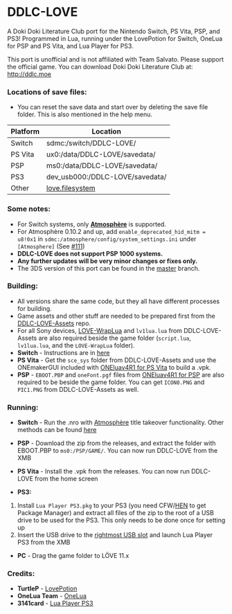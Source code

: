 # DDLC-LOVE
A Doki Doki Literature Club port for the Nintendo Switch, PS Vita, PSP, and PS3! Programmed in Lua, running under the LovePotion for Switch, OneLua for PSP and PS Vita, and Lua Player for PS3.

This port is unofficial and is not affiliated with Team Salvato. Please support the official game. You can download Doki Doki Literature Club at: http://ddlc.moe

### Locations of save files:

- You can reset the save data and start over by deleting the save file folder. This is also mentioned in the help menu.

| Platform | Location                            |
|----------|-------------------------------------|
| Switch   | sdmc:/switch/DDLC-LOVE/             |
| PS Vita  | ux0:/data/DDLC-LOVE/savedata/       |
| PSP      | ms0:/data/DDLC-LOVE/savedata/       |
| PS3      | dev_usb000:/DDLC-LOVE/savedata/     |
| Other    | [love.filesystem](https://love2d.org/wiki/love.filesystem)|

### Some notes:
- For Switch systems, only **[Atmosphère](https://github.com/Atmosphere-NX/Atmosphere)** is supported.
- For Atmosphère 0.10.2 and up, add `enable_deprecated_hid_mitm = u8!0x1` in `sdmc:/atmosphere/config/system_settings.ini` under `[Atmosphere]` (See [#111](https://github.com/LukeZGD/DDLC-LOVE/issues/111))
- **DDLC-LOVE does not support PSP 1000 systems.**
- **Any further updates will be very minor changes or fixes only.**
- The 3DS version of this port can be found in the [master](https://github.com/LukeZGD/DDLC-LOVE/tree/master) branch.

### Building:
- All versions share the same code, but they all have different processes for building.
- Game assets and other stuff are needed to be prepared first from the [DDLC-LOVE-Assets](https://github.com/LukeZGD/DDLC-LOVE-Assets) repo.
- For all Sony devices, [LOVE-WrapLua](https://github.com/LukeZGD/LOVE-WrapLua) and `lv1lua.lua` from DDLC-LOVE-Assets are also required beside the game folder (`script.lua`, `lv1lua.lua`, and the `LOVE-WrapLua` folder).
- **Switch** - Instructions are in [here](https://turtlep.github.io/LovePotion/wiki/#/packaging)
- **PS Vita** - Get the `sce_sys` folder from DDLC-LOVE-Assets and use the ONEmakerGUI included with [ONEluav4R1 for PS Vita](http://onelua.x10.mx/vita/ONEluaVita4R1.rar) to build a .vpk. 
- **PSP** - `EBOOT.PBP` and `oneFont.pgf` files from [ONEluav4R1 for PSP](http://onelua.x10.mx/psp/ONEluav4R1.rar) are also required to be beside the game folder. You can get `ICON0.PNG` and `PIC1.PNG` from DDLC-LOVE-Assets as well.

### Running:
- **Switch** - Run the .nro with [Atmosphère](https://github.com/Atmosphere-NX/Atmosphere) title takeover functionality. Other methods can be found [here](https://turtlep.github.io/LovePotion/wiki/#/packaging)

- **PSP** - Download the zip from the releases, and extract the folder with EBOOT.PBP to `ms0:/PSP/GAME/`. You can now run DDLC-LOVE from the XMB

- **PS Vita** - Install the .vpk from the releases. You can now run DDLC-LOVE from the home screen

- **PS3:**
1. Install `Lua Player PS3.pkg` to your PS3 (you need CFW/[HEN](https://www.psx-place.com/threads/update-ps3hen-v3-0-0-view-latest-changes-to-the-ps3-exploit-for-superslims-noncfw-models.23955/) to get Package Manager) and extract all files of the zip to the root of a USB drive to be used for the PS3. This only needs to be done once for setting up
3. Insert the USB drive to the [rightmost USB slot](https://postimg.cc/jnryRhtb) and launch Lua Player PS3 from the XMB 

- **PC** - Drag the game folder to LÖVE 11.x

### Credits:
- **TurtleP** - [LovePotion](https://github.com/TurtleP/LovePotion)
- **OneLua Team** - [OneLua](http://onelua.x10.mx/)
- **3141card** - [Lua Player PS3](https://store.brewology.com/ahomebrew.php?brewid=212)
